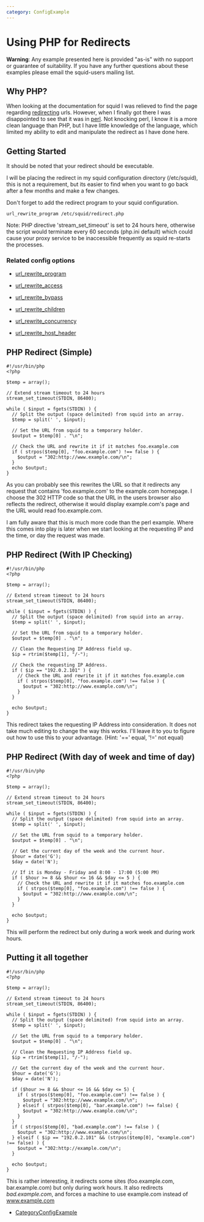 ```yaml
---
category: ConfigExample
---
```

# Using PHP for Redirects

**Warning**: Any example presented here is provided "as-is" with no
support or guarantee of suitability. If you have any further questions
about these examples please email the squid-users mailing list.

## Why PHP?

When looking at the documentation for squid I was relieved to find the
page regarding
[redirecting](/Features/Redirectors)
urls. However, when I finally got there I was disappointed to see that
it was in [perl](http://perl.org). Not knocking perl, I know it is a
more clean language than PHP, but I have little knowledge of the
language, which limited my ability to edit and manipulate the redirect
as I have done here.

## Getting Started

It should be noted that your redirect should be executable.

I will be placing the redirect in my squid configuration directory
(/etc/squid), this is not a requirement, but its easier to find when you
want to go back after a few months and make a few changes.

Don't forget to add the redirect program to your squid configuration.

    url_rewrite_program /etc/squid/redirect.php

Note: PHP directive 'stream\_set\_timeout' is set to 24 hours here,
otherwise the script would terminate every 60 seconds (php.ini default)
which could cause your proxy service to be inaccessible frequently as
squid re-starts the processes.

### Related config options

  - [url\_rewrite\_program](http://www.squid-cache.org/Doc/config/url_rewrite_program)

  - [url\_rewrite\_access](http://www.squid-cache.org/Doc/config/url_rewrite_access)

  - [url\_rewrite\_bypass](http://www.squid-cache.org/Doc/config/url_rewrite_bypass)

  - [url\_rewrite\_children](http://www.squid-cache.org/Doc/config/url_rewrite_children)

  - [url\_rewrite\_concurrency](http://www.squid-cache.org/Doc/config/url_rewrite_concurrency)

  - [url\_rewrite\_host\_header](http://www.squid-cache.org/Doc/config/url_rewrite_host_header)

## PHP Redirect (Simple)

    #!/usr/bin/php
    <?php
    
    $temp = array();
    
    // Extend stream timeout to 24 hours
    stream_set_timeout(STDIN, 86400);
    
    while ( $input = fgets(STDIN) ) {
      // Split the output (space delimited) from squid into an array.
      $temp = split(' ', $input);
    
      // Set the URL from squid to a temporary holder.
      $output = $temp[0] . "\n";
    
      // Check the URL and rewrite it if it matches foo.example.com
      if ( strpos($temp[0], "foo.example.com") !== false ) {
        $output = "302:http://www.example.com/\n";
      }
      echo $output;
    }

As you can probably see this rewrites the URL so that it redirects any
request that contains 'foo.example.com' to the example.com homepage. I
choose the 302 HTTP code so that the URL in the users browser also
reflects the redirect, otherwise it would display example.com's page and
the URL would read foo.example.com.

I am fully aware that this is much more code than the perl example.
Where this comes into play is later when we start looking at the
requesting IP and the time, or day the request was made.

## PHP Redirect (With IP Checking)

    #!/usr/bin/php
    <?php
    
    $temp = array();
    
    // Extend stream timeout to 24 hours
    stream_set_timeout(STDIN, 86400);
    
    while ( $input = fgets(STDIN) ) {
      // Split the output (space delimited) from squid into an array.
      $temp = split(' ', $input);
    
      // Set the URL from squid to a temporary holder.
      $output = $temp[0] . "\n";
    
      // Clean the Requesting IP Address field up.
      $ip = rtrim($temp[1], "/-");
    
      // Check the requesting IP Address.
      if ( $ip == "192.0.2.101" ) {
        // Check the URL and rewrite it if it matches foo.example.com
        if ( strpos($temp[0], "foo.example.com") !== false ) {
          $output = "302:http://www.example.com/\n";
        }
      }
    
      echo $output;
    }

This redirect takes the requesting IP Address into consideration. It
does not take much editing to change the way this works. I'll leave it
to you to figure out how to use this to your advantage. (Hint: '=='
equal, '\!=' not equal)

## PHP Redirect (With day of week and time of day)

    #!/usr/bin/php
    <?php
    
    $temp = array();
    
    // Extend stream timeout to 24 hours
    stream_set_timeout(STDIN, 86400);
    
    while ( $input = fgets(STDIN) ) {
      // Split the output (space delimited) from squid into an array.
      $temp = split(' ', $input);
    
      // Set the URL from squid to a temporary holder.
      $output = $temp[0] . "\n";
    
      // Get the current day of the week and the current hour.
      $hour = date('G');
      $day = date('N');
    
      // If it is Monday - Friday and 8:00 - 17:00 (5:00 PM)
      if ( $hour >= 8 && $hour <= 16 && $day <= 5 ) {
        // Check the URL and rewrite it if it matches foo.example.com
        if ( strpos($temp[0], "foo.example.com") !== false ) {
          $output = "302:http://www.example.com/\n";
        }
      }
    
      echo $output;
    }

This will perform the redirect but only during a work week and during
work hours.

## Putting it all together

    #!/usr/bin/php
    <?php
    
    $temp = array();
    
    // Extend stream timeout to 24 hours
    stream_set_timeout(STDIN, 86400);
    
    while ( $input = fgets(STDIN) ) {
      // Split the output (space delimited) from squid into an array.
      $temp = split(' ', $input);
    
      // Set the URL from squid to a temporary holder.
      $output = $temp[0] . "\n";
    
      // Clean the Requesting IP Address field up.
      $ip = rtrim($temp[1], "/-");
    
      // Get the current day of the week and the current hour.
      $hour = date('G');
      $day = date('N');
    
      if ($hour >= 8 && $hour <= 16 && $day <= 5) {
        if ( strpos($temp[0], "foo.example.com") !== false ) {
          $output = "302:http://www.example.com/\n";
        } elseif ( strpos($temp[0], "bar.example.com") !== false) {
          $output = "302:http://www.example.com/\n";
        }
      }
      if ( strpos($temp[0], "bad.example.com") !== false ) {
        $output = "302:http://www.example.com/\n";
      } elseif ( $ip == "192.0.2.101" && (strpos($temp[0], "example.com") !== false) ) {
        $output = "302:http://example.com/\n";
      }
    
      echo $output;
    }

This is rather interesting, it redirects some sites (foo.example.com,
bar.example.com) but only during work hours. It also redirects
*bad.example.com*, and forces a machine to use example.com instead of
www.example.com

  - [CategoryConfigExample](/CategoryConfigExample)
